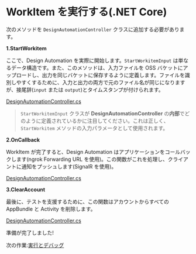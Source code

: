# WorkItem を実行する(.NET Core)

次のメソッドを `DesignAutomationController` クラスに追加する必要があります。

**1\.StartWorkitem**

ここで、Design Automation を実際に開始します。`StartWorkitemInput` は単なるデータ構造です。また、このメソッドは、入力ファイルを OSS バケットにアップロードし、出力を同じバケットに保存するように定義します。ファイルを識別しやすくするために、入力と出力の両方で元のファイル名が同じになりますが、接尾辞(`input` または `output`)とタイムスタンプが付けられます。

[DesignAutomationController.cs](_snippets/modifymodels/netcore/DesignAutomationController.8.cs ':include :type=code csharp')

> `StartWorkitemInput` クラスが **DesignAutomationController** の**内部**でどのように定義されているかに注目してください。これは正しく、`StartWorkitem` メソッドの入力パラメータとして使用されます。

**2\.OnCallback**

WorkItem が完了すると、Design Automation はアプリケーションをコールバックします(ngrok Forwarding URL を使用)。この関数がこれを処理し、クライアントに通知をプッシュします(SignalR を使用)。

[DesignAutomationController.cs](_snippets/modifymodels/netcore/DesignAutomationController.9.cs ':include :type=code csharp')

**3\.ClearAccount**

最後に、テストを支援するために、この関数はアカウントからすべての AppBundle と Activity を削除します。 

[DesignAutomationController.cs](_snippets/modifymodels/netcore/DesignAutomationController.10.cs ':include :type=code csharp')

準備が完了しました!

次の作業:[実行とデバッグ](/ja-JP/environment/rundebug/2legged_da)